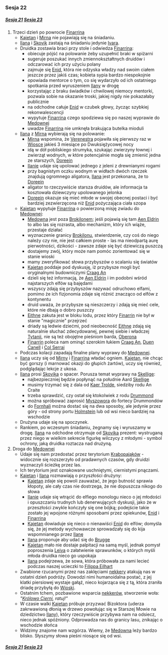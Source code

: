 ### Sesja 22
##### [Sesja 21](#sesja-021) [Sesja 23](#sesja-023)
1. Trzeci dzień po powrocie [Finarrina](#p_druid_finarrin)
    - [Kajetan](#g_kajetan) i [Mirna](#p_mirna) nie pojawiają się na śniadaniu.
    - [Ilana](#g_ilana) i [Skovik](#p_skovik) zastają na śniadaniu jedynie [Ivara](#p_ivar).
    - Druidka zostawia braci przy stole i odwiedza [Finarrina](#p_druid_finarrin):
        - obiecuje pójść na polowanie żeby uzupełnić braki w spiżarni
        - sugeruje poszukać innych zmiennokształtnych druidów i odczarować ich przy użyciu polany
        - zajmuje się [Enid](#p_enid), która nie odzyska władzy nad swoim ciałem jeszcze przez jakiś czas; kobieta sypia bardzo niespokojnie 
        - opowiada mentorce o tym, co się wydarzyło od ich ostatniego spotkania przed wyruszeniem [Ilany](#g_ilana) w drogę
        - korzystając z braku świadków i chwilowej niemocy mentorki, pozwala sobie na okazanie troski, jakiej nigdy nie pokazałaby publicznie
        - na odchodne całuje [Enid](#p_enid) w czubek głowy, życząc szybkiej rekonwalescencji
        - wypytuje [Finarrina](#p_druid_finarrin) czego spodziewa się po naszej wyprawie do [Medownej](#l_medowna)
        - uwadze [Finarrina](#p_druid_finarrin) nie umknęła brakująca butelka mioduli
    - [Ilana](#g_ilana) z [Mirną](#p_mirna) wybierają się na polowanie:
        - [Mirna](#p_mirna) wspomina, że [Verenestra](#p_verenestra) pojawiła się pierwszy raz w [Wiosce](#l_wioska) jakieś 3 miesiące po Dwuksiężycowej nocy
        - idą w dół pobliskiego strumyka, szukając zwierzyny łownej i zwierząt wodnych, w które potencjalnie mogła się zmienić jedna ze starszych, [Doreein](#p_doreein)
        - [Ilanie](#g_ilana) udaje się upolować jednego z jeleni z drewnianymi rogami
        - przy bagnistym oczku wodnym w widłach dwóch rzeczek znajdują ogromnego aligatora, [Ilana](#g_ilana) jest przekonana, że to [Doreein](#p_doreein)
        - aligator to rzeczywiście starsza druidów, ale informacja ta kosztowała dziewczyny upolowanego jelonka 
        - [Doreein](#p_doreein) okazuje się mieć młode w swojej obecnej postaci i być bardziej zezwierzęcona niż [Enid](#p_enid) pożyczająca ciała szopa
    - [Kajetan](#g_kajetan) wypytuje [Finarrina](#p_druid_finarrin) o powierzoną misję zwiadu do [Medownej](#l_medowna):
        - [Medowna](#l_medowna) jest poza [Brokilonem](#l_brokilon); jeśli pojawią się tam [Aen Eldrin](#r_aen_eldrin) to albo las się rozrasta, albo mechanizm, który ich wiąże, przestaje działać
        - wyznaczenie granicy [Brokilonu](#l_brokilon), stwierdzenie, czy coś do niego należy czy nie, nie jest całkiem proste - las ma nieodpartą aurę pierwotności, dzikości - zawsze zdaje się być dziewiczą puszczą
        - dostajemy zwój, który może nam pomóc zorientować się w stanie wioski
        - mamy zweryfikować słowa przybyszów o scalaniu się światów
        - [Kajetan](#g_kajetan) poddaje pod dyskusję, iż przybysze mogli być oryginalnymi budowniczymi [Craag An](#l_craag_an)
        - dzieli się też informacją, że [Aen Eldrin](#r_aen_eldrin) i im podobni wśród najstarszych elfów są bajędami
        - wszyscy zdają się przybyszów nazywać odruchowo elfami, pomimo że ich fizjonomia zdaje się różnić znacząco od elfów z kontynentu
        - druid uważa, że przybysze są nieszczerzy i zdają się mieć cele, które nie dbają o dobro puszczy
        - [Eithne](#p_eithne) zakuta jest w bloku lodu, przez który [Finarrin](#p_druid_finarrin) nie był w stanie "magicznie" przejrzeć
        - driady są ledwie dziećmi, pod nieobecność [Eithne](#p_eithne) zdają się naturalnie słuchać zdecydowanej, pewnej siebie i władczej [Tytanii](#p_tytania), nie są też obojętne pieśniom barda, [Oberona](#p_oberon)
        - [Finarrin](#p_druid_finarrin) poleca nam ominąć szerokim łukiem [Craag An](#l_craag_an), [Duen Canell](#l_duen_canell) i [Col Serrai](#l_col_serrai)
    - Podczas kolacji zapadają finalne plany wyprawy do [Medownej](#l_medowna).
    - [Ilana](#g_ilana) uczy się od [Mirny](#p_mirna) i [Finarrina](#p_druid_finarrin) władać ogniem. [Kajetan](#g_kajetan), nie chcąc być gorszy (i marnować okazji do głupich żartów), uczy się również, podglądając lekcje z ukosa.
    - [Ilana](#g_ilana) prosi [Skovika](#p_skovik) o spacer. Porusza temat wyprawy na [Skellige](#l_wyspy_skellige):
        - najbezpieczniej będzie popłynąć na południe Aard [Skellige](#l_wyspy_skellige)
        - musimy trzymać się z dala od [Kaer Trolde](#l_kaer_trolde), siedziby rodu An Craite
        - trzeba sprawdzić, czy ostał się ktokolwiek z rodu [Drummond](#p_drummond)
        - można spróbować zaprosić [Myszowora](#p_myszowor) do fortecy Drummondów
        - do [Fornhali](#l_fornhala) można dostać się na dwa sposoby, ale jedynie przez góry - od strony portu [Holmstein](#l_holmstein) lub od wsi nieco bardziej na wschodzie
    - Drużyna udaje się na spoczynek.
    - Rankiem, po wczesnym śniadaniu, żegnamy się i wyruszamy w drogę. [Ilana](#g_ilana) na odchodne otrzymuje od [Skovika](#p_skovik) prezent: wystruganą przez niego w wielkim sekrecie figurkę wilczycy z młodymi - symbol ochrony, jaką druidka roztacza nad drużyną.
2. Droga do [Medownej](#l_medowna)
    - Udaje się nam przedostać przez terytorium [Krabopająków](#b_krabopajak) - widocznie się rozszerzyło od pradawnych czasów, gdy druidzi wyznaczyli ścieżkę przez las.
    - Ich terytorium jest oznakowane uschniętymi, ciernistymi pnączami.
    - [Kajetan](#g_kajetan) i [Ilana](#g_ilana) rozmawiają o przyszłości drużyny:
        - [Kajetan](#g_kajetan) zdaje się powoli zauważać, że jego butność sprawia kłopoty, ale cały czas nie dostrzega, że nie dopuszcza nikogo do słowa
        - [Ilanie](#g_ilana) udaje się wtrącić do elfiego monologu nieco o jej młodości i opuszczaniu trudnych lub denerwujących dyskusji, jako że w przeszłości zwykle kończyły się one bójką; podejście takie zostało jej wpojone różnymi sposobami przez opiekunów, [Enid](#p_enid) i [Finarrina](#p_druid_finarrin)
        - [Kajetan](#g_kajetan) dowiaduje się nieco o nienawiści [Enid](#p_enid) do elfów; domyśla się, że jej metody wychowawcze sprowadzały się do kija wspomnianego przez [Ilanę](#g_ilana)
        - [Ilana](#g_ilana) proponuje aby udać się do [Brugge](#l_m_brugge) 
        - [Kajetan](#g_kajetan) mało nie dostaje palpitacji na samą myśl, jednak pomysł poproszenia [Leiva](#p_leiv) o załatwienie sprawunków, o których myśli młoda druidka nieco go uspokaja
        - [Ilana](#g_ilana) podejrzewa, że sowa, która próbowała za nami lecieć podczas naszej ucieczki to [Filippa Eilhart](#p_filippa_eilhart)
    - Zwabione rzucanymi przez nas zaklęciami [nekkery](#b_nekker) atakują nas w ostatni dzień podróży. Dowodzi nimi humanoidalna postać, z jej klatki piersiowej wystaje gałąź, nieco kojarząca się z tą, która zraniła driadę przybyłą do [Wioski](#l_wioska). 
    - Ostatnim tchem, pozbawione wsparcia [nekkerów](#b_nekker), stworzenie woła:<br/>
                *"[Królowo Cierni](#p_krolowa_cierni), ratuj!"*<br/>
    - W czasie walki [Kajetan](#g_kajetan) próbuje przyzwać Bizoktora (uderza zakrwawioną dłonią w drzewo powołując się w Starszej Mowie na dziedzictwo [Ilany](#g_ilana)), który rzeczywiście przybywa nam na odsiecz, nieco jednak spóźniony. Odprowadza nas do granicy lasu, znikając o wschodzie słońca
    - Widzimy znajome nam wzgórza. Wiemy, że [Medowna](#l_medowna) leży bardzo blisko. Słyszymy słowa pieśni niosące się od wsi.

##### [Sesja 21](#sesja-021) [Sesja 23](#sesja-023)